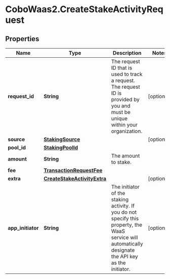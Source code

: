 # CoboWaas2.CreateStakeActivityRequest

## Properties

Name | Type | Description | Notes
------------ | ------------- | ------------- | -------------
**request_id** | **String** | The request ID that is used to track a request. The request ID is provided by you and must be unique within your organization. | [optional] 
**source** | [**StakingSource**](StakingSource.md) |  | [optional] 
**pool_id** | [**StakingPoolId**](StakingPoolId.md) |  | 
**amount** | **String** | The amount to stake. | 
**fee** | [**TransactionRequestFee**](TransactionRequestFee.md) |  | 
**extra** | [**CreateStakeActivityExtra**](CreateStakeActivityExtra.md) |  | [optional] 
**app_initiator** | **String** | The initiator of the staking activity. If you do not specify this property, the WaaS service will automatically designate the API key as the initiator. | [optional] 



